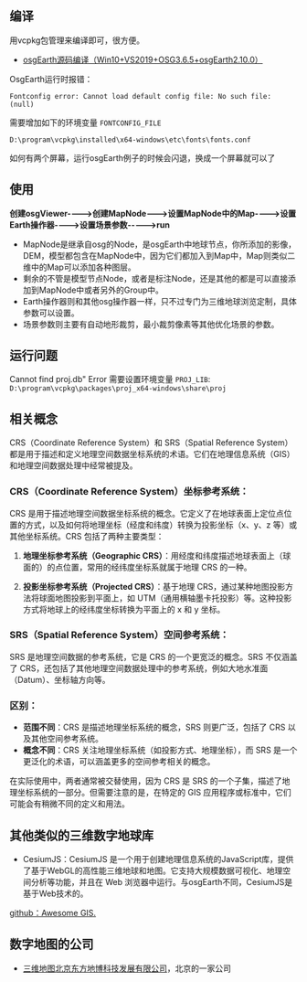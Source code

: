 ## 编译
用vcpkg包管理来编译即可，很方便。

- [osgEarth源码编译（Win10+VS2019+OSG3.6.5+osgEarth2.10.0）](https://blog.csdn.net/Alexabc3000/article/details/118882997)


OsgEarth运行时报错：
```
Fontconfig error: Cannot load default config file: No such file: (null) 
```

需要增加如下的环境变量
`FONTCONFIG_FILE`
```
D:\program\vcpkg\installed\x64-windows\etc\fonts\fonts.conf
```



如何有两个屏幕，运行osgEarth例子的时候会闪退，换成一个屏幕就可以了


## 使用
**创建osgViewer---->创建MapNode--->设置MapNode中的Map---->设置Earth操作器---->设置场景参数----->run**

- MapNode是继承自osg的Node，是osgEarth中地球节点，你所添加的影像，DEM，模型都包含在MapNode中，因为它们都加入到Map中，Map则类似二维中的Map可以添加各种图层。
- 剩余的不管是模型节点Node，或者是标注Node，还是其他的都是可以直接添加到MapNode中或者另外的Group中。
- Earth操作器则和其他osg操作器一样，只不过专门为三维地球浏览定制，具体参数可以设置。
- 场景参数则主要有自动地形裁剪，最小裁剪像素等其他优化场景的参数。



## 运行问题
Cannot find proj.db" Error
需要设置环境变量
`PROJ_LIB`: `D:\program\vcpkg\packages\proj_x64-windows\share\proj`




## 相关概念
  
CRS（Coordinate Reference System）和 SRS（Spatial Reference System）都是用于描述和定义地理空间数据坐标系统的术语。它们在地理信息系统（GIS）和地理空间数据处理中经常被提及。

### CRS（Coordinate Reference System）坐标参考系统：

CRS 是用于描述地理空间数据坐标系统的概念。它定义了在地球表面上定位点位置的方式，以及如何将地理坐标（经度和纬度）转换为投影坐标（x、y、z 等）或其他坐标系统。CRS 包括了两种主要类型：

1. **地理坐标参考系统（Geographic CRS）**：用经度和纬度描述地球表面上（球面的）的点位置，常用的经纬度坐标系就属于地理 CRS 的一种。
    
2. **投影坐标参考系统（Projected CRS）**：基于地理 CRS，通过某种地图投影方法将球面地图投影到平面上，如 UTM（通用横轴墨卡托投影）等。这种投影方式将地球上的经纬度坐标转换为平面上的 x 和 y 坐标。
    

### SRS（Spatial Reference System）空间参考系统：

SRS 是地理空间数据的参考系统，它是 CRS 的一个更宽泛的概念。SRS 不仅涵盖了 CRS，还包括了其他地理空间数据处理中的参考系统，例如大地水准面（Datum）、坐标轴方向等。

### 区别：
- **范围不同**：CRS 是描述地理坐标系统的概念，SRS 则更广泛，包括了 CRS 以及其他空间参考系统。
- **概念不同**：CRS 关注地理坐标系统（如投影方式、地理坐标），而 SRS 是一个更泛化的术语，可以涵盖更多的空间参考相关的概念。
    
在实际使用中，两者通常被交替使用，因为 CRS 是 SRS 的一个子集，描述了地理坐标系统的一部分。但需要注意的是，在特定的 GIS 应用程序或标准中，它们可能会有稍微不同的定义和用法。



## 其他类似的三维数字地球库
- CesiumJS：CesiumJS 是一个用于创建地理信息系统的JavaScript库，提供了基于WebGL的高性能三维地球和地图。它支持大规模数据可视化、地理空间分析等功能，并且在 Web 浏览器中运行。与osgEarth不同，CesiumJS是基于Web技术的。


[github：Awesome GIS.](https://github.com/sshuair/awesome-gis#data)







## 数字地图的公司

- [三维地图北京东方地博科技发展有限公司](http://www.freethtech.com/index.htm)，北京的一家公司